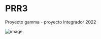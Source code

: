 # PRR3
Proyecto gamma - proyecto Integrador 2022


![image](https://user-images.githubusercontent.com/85315145/198063362-6d1ed946-26cf-4e85-a7ec-27be35dfa0e0.png)
